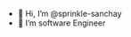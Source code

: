 - 👋 Hi, I’m @sprinkle-sanchay
- 👀 I’m software Engineer

<!---
sprinkle-sanchay/sprinkle-sanchay is a ✨ special ✨ repository because its `README.md` (this file) appears on your GitHub profile.
You can click the Preview link to take a look at your changes.
--->
